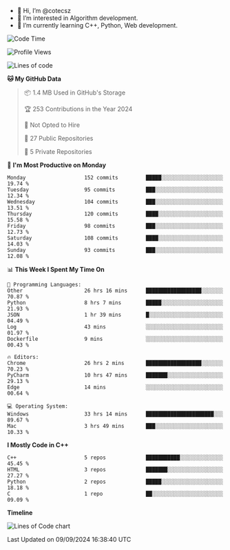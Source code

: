 - 👋 Hi, I’m @cotecsz
- 👀 I’m interested in Algorithm development.
- 🌱 I’m currently learning C++, Python, Web development.

<!---
cotecsz/cotecsz is a ✨ special ✨ repository because its `README.md` (this file) appears on your GitHub profile.
You can click the Preview link to take a look at your changes.
--->

<!--START_SECTION:waka-->
![Code Time](http://img.shields.io/badge/Code%20Time-1%2C683%20hrs%2026%20mins-blue)

![Profile Views](http://img.shields.io/badge/Profile%20Views-0-blue)

![Lines of code](https://img.shields.io/badge/From%20Hello%20World%20I%27ve%20Written-1.2%20million%20lines%20of%20code-blue)

**🐱 My GitHub Data** 

> 📦 1.4 MB Used in GitHub's Storage 
 > 
> 🏆 253 Contributions in the Year 2024
 > 
> 🚫 Not Opted to Hire
 > 
> 📜 27 Public Repositories 
 > 
> 🔑 5 Private Repositories 
 > 
📅 **I'm Most Productive on Monday** 

```text
Monday                   152 commits         █████░░░░░░░░░░░░░░░░░░░░   19.74 % 
Tuesday                  95 commits          ███░░░░░░░░░░░░░░░░░░░░░░   12.34 % 
Wednesday                104 commits         ███░░░░░░░░░░░░░░░░░░░░░░   13.51 % 
Thursday                 120 commits         ████░░░░░░░░░░░░░░░░░░░░░   15.58 % 
Friday                   98 commits          ███░░░░░░░░░░░░░░░░░░░░░░   12.73 % 
Saturday                 108 commits         ████░░░░░░░░░░░░░░░░░░░░░   14.03 % 
Sunday                   93 commits          ███░░░░░░░░░░░░░░░░░░░░░░   12.08 % 
```


📊 **This Week I Spent My Time On** 

```text
💬 Programming Languages: 
Other                    26 hrs 16 mins      ██████████████████░░░░░░░   70.87 % 
Python                   8 hrs 7 mins        █████░░░░░░░░░░░░░░░░░░░░   21.93 % 
JSON                     1 hr 39 mins        █░░░░░░░░░░░░░░░░░░░░░░░░   04.49 % 
Log                      43 mins             ░░░░░░░░░░░░░░░░░░░░░░░░░   01.97 % 
Dockerfile               9 mins              ░░░░░░░░░░░░░░░░░░░░░░░░░   00.43 % 

🔥 Editors: 
Chrome                   26 hrs 2 mins       ██████████████████░░░░░░░   70.23 % 
PyCharm                  10 hrs 47 mins      ███████░░░░░░░░░░░░░░░░░░   29.13 % 
Edge                     14 mins             ░░░░░░░░░░░░░░░░░░░░░░░░░   00.64 % 

💻 Operating System: 
Windows                  33 hrs 14 mins      ██████████████████████░░░   89.67 % 
Mac                      3 hrs 49 mins       ███░░░░░░░░░░░░░░░░░░░░░░   10.33 % 
```

**I Mostly Code in C++** 

```text
C++                      5 repos             ███████████░░░░░░░░░░░░░░   45.45 % 
HTML                     3 repos             ███████░░░░░░░░░░░░░░░░░░   27.27 % 
Python                   2 repos             █████░░░░░░░░░░░░░░░░░░░░   18.18 % 
C                        1 repo              ██░░░░░░░░░░░░░░░░░░░░░░░   09.09 % 
```



**Timeline**

![Lines of Code chart](https://raw.githubusercontent.com/cotecsz/cotecsz/master/assets/bar_graph.png)


 Last Updated on 09/09/2024 16:38:40 UTC
<!--END_SECTION:waka-->
